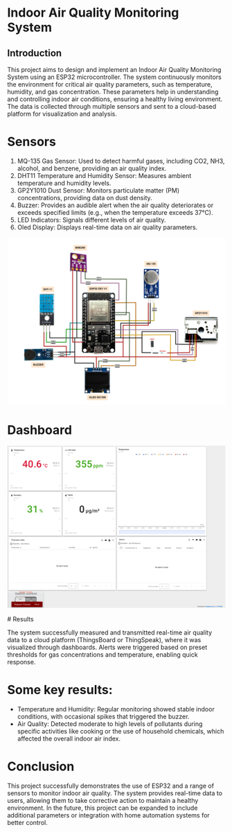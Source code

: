 # Indoor Air Quality Monitoring System

## Introduction

This project aims to design and implement an Indoor Air Quality Monitoring System using an ESP32 microcontroller. The system continuously monitors the environment for critical air quality parameters, such as temperature, humidity, and gas concentration. These parameters help in understanding and controlling indoor air conditions, ensuring a healthy living environment. The data is collected through multiple sensors and sent to a cloud-based platform for visualization and analysis.

# Sensors

1. MQ-135 Gas Sensor: Used to detect harmful gases, including CO2, NH3, alcohol, and benzene, providing an air quality index.
2. DHT11 Temperature and Humidity Sensor: Measures ambient temperature and humidity levels.
3. GP2Y1010 Dust Sensor: Monitors particulate matter (PM) concentrations, providing data on dust density.
4. Buzzer: Provides an audible alert when the air quality deteriorates or exceeds specified limits (e.g., when the temperature exceeds 37°C).
5. LED Indicators: Signals different levels of air quality.
6. Oled Display: Displays real-time data on air quality parameters.
<p align="center">
  <img src="so-do-mach.jpg" alt="" width="800">
</p>

# Dashboard

<p align="center">
  <img src="thingsboard.png" alt="" width="800">
</p>
# Results

The system successfully measured and transmitted real-time air quality data to a cloud platform (ThingsBoard or ThingSpeak), where it was visualized through dashboards. Alerts were triggered based on preset thresholds for gas concentrations and temperature, enabling quick response.

# Some key results:

- Temperature and Humidity: Regular monitoring showed stable indoor conditions, with occasional spikes that triggered the buzzer.
- Air Quality: Detected moderate to high levels of pollutants during specific activities like cooking or the use of household chemicals, which affected the overall indoor air index.

# Conclusion

This project successfully demonstrates the use of ESP32 and a range of sensors to monitor indoor air quality. The system provides real-time data to users, allowing them to take corrective action to maintain a healthy environment. In the future, this project can be expanded to include additional parameters or integration with home automation systems for better control.
